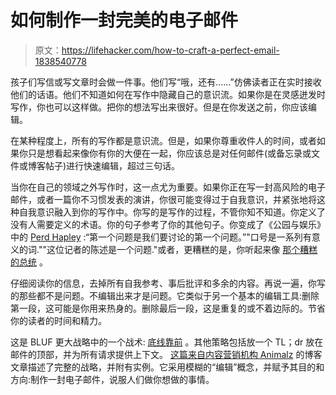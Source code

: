 # 如何制作一封完美的电子邮件

> 原文：<https://lifehacker.com/how-to-craft-a-perfect-email-1838540778>

孩子们写信或写文章时会做一件事。他们写“哦，还有……”仿佛读者正在实时接收他们的话语。他们不知道如何在写作中隐藏自己的意识流。如果你是在灵感迸发时写作，你也可以这样做。把你的想法写出来很好。但是在你发送之前，你应该编辑。



在某种程度上，所有的写作都是意识流。但是，如果你尊重收件人的时间，或者如果你只是想看起来像你有你的大便在一起，你应该总是对任何邮件(或备忘录或文件或博客帖子)进行快速编辑，超过三句话。

当你在自己的领域之外写作时，这一点尤为重要。如果你正在写一封高风险的电子邮件，或者一篇你不习惯发表的演讲，你很可能变得过于自我意识，并紧张地将这种自我意识融入到你的写作中。你写的是写作的过程，不管你知不知道。你定义了没有人需要定义的术语。你的句子参考了你的其他句子。你变成了《公园与娱乐》中的 [Perd Hapley](https://www.youtube.com/watch?v=qcszyb5d7nA) :“第一个问题是我们要讨论的第一个问题。”"口号是一系列有意义的词.""这位记者的陈述是一个问题."或者，更糟糕的是，你听起来像 [那个糟糕的总统](https://theconcourse.deadspin.com/this-guy-truly-has-no-idea-what-hes-talking-about-1838500602) 。

仔细阅读你的信息，去掉所有自我参考、事后批评和多余的内容。再说一遍，你写的那些都不是问题。不编辑出来才是问题。它类似于另一个基本的编辑工具:删除第一段，这可能是你用来热身的。删除最后一段，这是重复的或不着边际的。节省你的读者的时间和精力。

这是 BLUF 更大战略中的一个战术: [底线靠前](https://www.animalz.co/blog/bottom-line-up-front/) 。其他策略包括放一个 TL；dr 放在邮件的顶部，并为所有请求提供上下文。 [这篇来自内容营销机构 Animalz](https://www.animalz.co/blog/bottom-line-up-front/) 的博客文章描述了完整的战略，并附有实例。它采用模糊的“编辑”概念，并赋予其目的和方向:制作一封电子邮件，说服人们做你想做的事情。